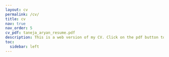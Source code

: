 ```yaml
---
layout: cv
permalink: /cv/
title: cv
nav: true
nav_order: 5
cv_pdf: taneja_aryan_resume.pdf
description: This is a web version of my CV. Click on the pdf button to download a paper version.
toc:
  sidebar: left
---
```

